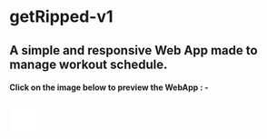 # getRipped-v1
## A simple and responsive Web App made to manage workout schedule.<br>
#### Click on the image below to preview the WebApp : - 
<a target="_blank" href="https://jatinvats636.github.io/getRipped-v1_webApp/"><img width="50" src="/images/ms-icon-310x310.png" /></a>
